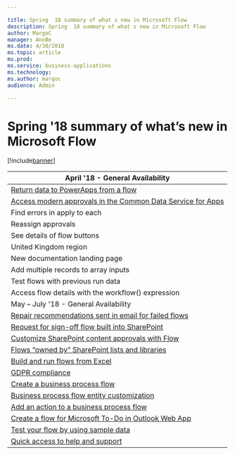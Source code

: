 ```yaml
---

title: Spring  18 summary of what s new in Microsoft Flow
description: Spring  18 summary of what s new in Microsoft Flow
author: MargoC
manager: AnnBe
ms.date: 4/30/2018
ms.topic: article
ms.prod: 
ms.service: business-applications
ms.technology: 
ms.author: margoc
audience: Admin

---
```

#  Spring '18 summary of what’s new in Microsoft Flow




[!include[banner](../../../includes/banner.md)]

| April '18 - General Availability                                                             |
|----------------------------------------------------------------------------------------------|
| [Return data to PowerApps from a flow](return-data-to-powerapps-a-flow)                                     |
| [Access modern approvals in the Common Data Service for Apps](access-modern-approvals-the-common-data-service-apps.md)     |
| Find errors in apply to each                                                                 |
| Reassign approvals                                                                           |
| See details of flow buttons                                                                  |
| United Kingdom region                                                                        |
| New documentation landing page                                                               |
| Add multiple records to array inputs                                                         |
| Test flows with previous run data                                                            |
| Access flow details with the workflow() expression                                           |
| May – July '18 - General Availability                                                        |
| [Repair recommendations sent in email for failed flows](repair-recommendations-sent-email-failed-flows.md)       |
| [Request for sign-off flow built into SharePoint](request-sign-off-flow-built-into-sharepoint.md)                    |
| [Customize SharePoint content approvals with Flow](customize-sharepoint-content-approvals-flow.md)           |
| [Flows “owned by” SharePoint lists and libraries](flows-owned-by-sharepoint-lists-libraries) |
| [Build and run flows from Excel](build-run-flows-excel.md)                                            |
| [GDPR compliance](gdpr-compliance.md)                                                        |
| [Create a business process flow](create-business-process-flow.md)                                        |
| [Business process flow entity customization](business-process-flow-entity-customization.md)                        |
| [Add an action to a business process flow](add-action-to-business-process-flow.md)                                  |
| [Create a flow for Microsoft To-Do in Outlook Web App](create-flow-microsoft-to-do-outlook-web-app.md)                      |
| [Test your flow by using sample data](test-flow-by-using-sample-data.md)                                      |
| [Quick access to help and support](quick-access-to-help-support.md)                                        |
